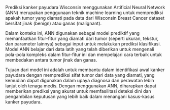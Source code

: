Prediksi kanker payudara Wisconsin menggunakan Artificial Neural Network (ANN) merupakan penggunaan teknik machine learning untuk memprediksi apakah tumor yang diamati pada data dari Wisconsin Breast Cancer dataset bersifat jinak (benign) atau ganas (malignant).

Dalam konteks ini, ANN digunakan sebagai model prediktif yang memanfaatkan fitur-fitur yang diamati dari tumor (seperti ukuran, tekstur, dan parameter lainnya) sebagai input untuk melakukan prediksi klasifikasi. Model ANN belajar dari data latih yang telah diberikan untuk mengenali pola-pola kompleks dalam fitur-fitur ini dan mempelajari cara terbaik untuk membedakan antara tumor jinak dan ganas.

Tujuan dari model ini adalah untuk membantu dalam identifikasi awal kanker payudara dengan memprediksi sifat tumor dari data yang diamati, yang kemudian dapat digunakan dalam upaya diagnosa dan perawatan lebih lanjut oleh tenaga medis. Dengan menggunakan ANN, diharapkan dapat memberikan prediksi yang akurat untuk memfasilitasi deteksi dini dan pengambilan keputusan yang lebih baik dalam menangani kasus-kasus kanker payudara.
